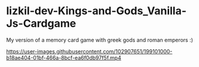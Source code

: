 # lizkil-dev-Kings-and-Gods_Vanilla-Js-Cardgame
My version of a memory card game with greek gods and roman emperors :)



https://user-images.githubusercontent.com/102907651/199101000-b18ae404-01bf-466a-8bcf-ea6f0db97f5f.mp4






